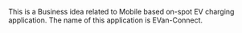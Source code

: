 This is a Business idea related to Mobile based on-spot EV charging application. The name of this application is EVan-Connect.
